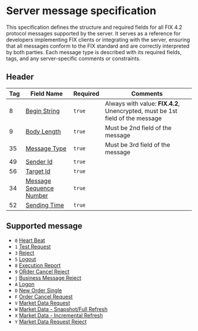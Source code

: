 # Server message specification

This specification defines the structure and required fields for all FIX 4.2 protocol messages supported by the server.
It serves as a reference for developers implementing FIX clients or integrating with the server, ensuring that all messages conform to the FIX standard and are correctly interpreted by both parties.
Each message type is described with its required fields, tags, and any server-specific comments or constraints.

## Header

| Tag | Field Name | Required | Comments |
|---|---|---|---|
| 8 | [Begin String](https://www.onixs.biz/fix-dictionary/4.2/tagNum_8.html) | `true` | Always with value: **FIX.4.2**, Unencrypted, must be 1st field of the message |
| 9 | [Body Length](https://www.onixs.biz/fix-dictionary/4.2/tagNum_9.html) | `true` | Must be 2nd field of the message |
| 35 | [Message Type](https://www.onixs.biz/fix-dictionary/4.2/tagNum_35.html) | `true` | Must be 3rd field of the message |
| 49 | [Sender Id](https://www.onixs.biz/fix-dictionary/4.2/tagNum_49.html) | `true` | |
| 56 | [Target Id](https://www.onixs.biz/fix-dictionary/4.2/tagNum_56.html) | `true` | |
| 34 | [Message Sequence Number](https://www.onixs.biz/fix-dictionary/4.2/tagNum_34.html) | `true` | |
| 52 | [Sending Time](https://www.onixs.biz/fix-dictionary/4.2/tagNum_52.html) | `true` | |

## Supported message

- `0` [Heart Beat](./HeartBeat.md)
- `1` [Test Request](./TestRequest.md)
- `3` [Reject](./Reject.md)
- `5` [Logout](./Logout.md)
- `8` [Execution Report](./ExecutionReport.md)
- `9` [ORder Cancel Reject](./ORderCancelReject.md)
- `j` [Business Message Reject](./BusinessMessageReject.md)
- `A` [Logon](./Logon.md)
- `D` [New Order Single](./NewOrderSingle.md)
- `F` [Order Cancel Request](./OrderCancelRequest.md)
- `V` [Market Data Request](./MarketDataRequest.md)
- `W` [Market Data - Snapshot/Full Refresh](./MarketDataSnapshotFullRefresh.md)
- `X` [Market Data - Incremental Refresh](./MarketDataIncrementalRefresh.md)
- `Y` [Market Data Request Reject](./MarketDataRequestReject.md)